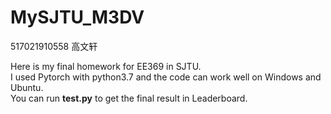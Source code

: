 # MySJTU_M3DV
517021910558 高文轩
  
Here is my final homework for EE369 in SJTU.  
I used Pytorch with python3.7 and the code can work well on Windows and Ubuntu.  
You can run **test.py** to get the final result in Leaderboard.

